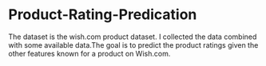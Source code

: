 # Product-Rating-Predication
The dataset is the wish.com product dataset. I collected the data combined with some available data.The goal is to predict the product ratings given the other features known for a product on Wish.com.
